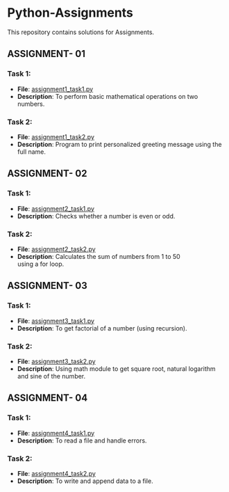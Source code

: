 # Python-Assignments
This repository contains solutions for Assignments.

## ASSIGNMENT- 01
### Task 1:
- **File**: [assignment1_task1.py](./Assignment1/assignment1_task1.py)
- **Description**: To perform basic mathematical operations on two numbers.
### Task 2:
- **File**: [assignment1_task2.py](./Assignment1/assignment1_task2.py)
- **Description**: Program to print personalized greeting message using the full name.
  

## ASSIGNMENT- 02
### Task 1:
- **File**:  [assignment2_task1.py](./Assignment2/assignment2_task1.py)
- **Description**: Checks whether a number is even or odd.
### Task 2:
- **File**: [assignment2_task2.py](./Assignment2/assignment2_task2.py)
- **Description**: Calculates the sum of numbers from 1 to 50 using a for loop.


## ASSIGNMENT- 03
### Task 1:
- **File**:  [assignment3_task1.py](./Assignment3/assignment3_task1.py)
- **Description**: To get factorial of a number (using recursion).
### Task 2:
- **File**: [assignment3_task2.py](./Assignment3/assignment3_task2.py)
- **Description**: Using math module to get square root, natural logarithm and sine of the number.


## ASSIGNMENT- 04
### Task 1:
- **File**:  [assignment4_task1.py](./Assignment4/assignment4_task1.py)
- **Description**: To read a file and handle errors.
### Task 2:
- **File**: [assignment4_task2.py](./Assignment4/assignment4_task2.py)
- **Description**: To write and append data to a file.


